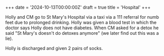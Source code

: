 +++
date = '2024-10-13T00:00:00Z'
draft = true
title = 'Hospital'
+++

Holly and CM go to St Mary's Hospital via a taxi via a 111 referral for numb feet due to prolonged drinking.
Holly was given a blood test in which the doctor says Holly does not have diabetes.
When CM asked for a detox he said "St Mary's doesn't do detoxes anymore" (we later find out this was a lie).

Holly is discharged and given 2 pairs of socks.
